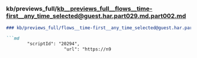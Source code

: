 ### kb/previews_full/kb__previews_full__flows__time-first__any_time_selected@guest.har.part029.md.part002.md

```md
### kb/previews_full/flows__time-first__any_time_selected@guest.har.part029.md (part 002)

```md
        "scriptId": "20294",
                      "url": "https://n9
```

```

```
